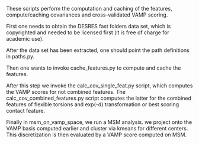 These scripts perform the computation and caching of the features,
compute/caching covariances and cross-validated VAMP scoring.

First one needs to obtain the DESRES fast folders data set, which is
copyrighted and needed to be licensed first (it is free of charge for
academic use).

After the data set has been extracted, one should point the path
definitions in paths.py.

Then one wants to invoke cache_features.py to compute
and cache the features.

After this step we invoke the calc_cov_single_feat.py script, which computes
the VAMP scores for not combined features.
The calc_cov_combined_features.py script computes the latter for the combined
features of flexible torsions and exp(-d) transformation or best scoring
contact feature.

Finally in msm_on_vamp_space, we run a MSM analysis. we project onto
the VAMP basis computed earlier and cluster via kmeans for different
centers. This discretization is then evaluated by a VAMP score
computed on MSM.

